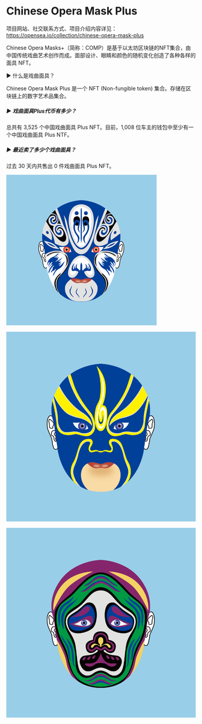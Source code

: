 # Chinese Opera Mask Plus

项目网站、社交联系方式、项目介绍内容详见：https://opensea.io/collection/chinese-opera-mask-plus

Chinese Opera Masks+（简称：COMP）是基于以太坊区块链的NFT集合，由中国传统戏曲艺术创作而成。面部设计、眼睛和颜色的随机变化创造了各种各样的面具 NFT。

 ▶ 什么是戏曲面具？

Chinese Opera Mask Plus 是一个 NFT (Non-fungible token) 集合。存储在区块链上的数字艺术品集合。

##### ▶ 戏曲面具Plus代币有多少？

总共有 3,525 个中国戏曲面具 Plus NFT。目前，1,008 位车主的钱包中至少有一个中国戏曲面具 Plus NTF。

##### ▶ 最近卖了多少个戏曲面具？

过去 30 天内共售出 0 件戏曲面具 Plus NFT。



![nft](01.png)

![nft](02.png)

![nft](03.png)
